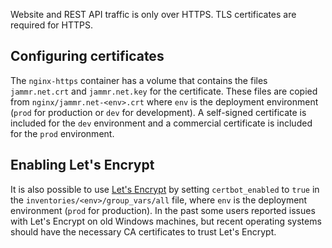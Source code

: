 Website and REST API traffic is only over HTTPS. TLS certificates are required
for HTTPS.

Configuring certificates
------------------------
The `nginx-https` container has a volume that contains the files
`jammr.net.crt` and `jammr.net.key` for the certificate. These files are copied
from `nginx/jammr.net-<env>.crt` where `env` is the deployment environment
(`prod` for production or `dev` for development). A self-signed certificate is
included for the `dev` environment and a commercial certificate is included for
the `prod` environment.

Enabling Let's Encrypt
----------------------
It is also possible to use [Let's Encrypt](https://letsencrypt.org/) by setting
`certbot_enabled` to `true` in the `inventories/<env>/group_vars/all` file,
where `env` is the deployment environment (`prod` for production). In the past
some users reported issues with Let's Encrypt on old Windows machines, but
recent operating systems should have the necessary CA certificates to trust
Let's Encrypt.
